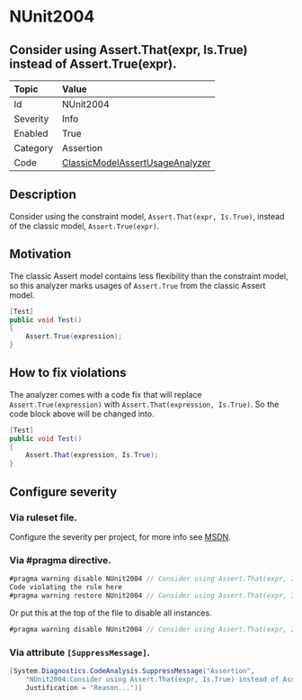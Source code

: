 # NUnit2004
## Consider using Assert.That(expr, Is.True) instead of Assert.True(expr).

| Topic    | Value
| :--      | :--
| Id       | NUnit2004
| Severity | Info
| Enabled  | True
| Category | Assertion
| Code     | [ClassicModelAssertUsageAnalyzer](https://github.com/nunit/nunit.analyzers/blob/master/src/nunit.analyzers/ClassicModelAssertUsage/ClassicModelAssertUsageAnalyzer.cs)


## Description

Consider using the constraint model, `Assert.That(expr, Is.True)`, instead of the classic model, `Assert.True(expr)`.

## Motivation

The classic Assert model contains less flexibility than the constraint model,
so this analyzer marks usages of `Assert.True` from the classic Assert model.

```csharp
[Test]
public void Test()
{
    Assert.True(expression);
}
```

## How to fix violations

The analyzer comes with a code fix that will replace `Assert.True(expression)` with
`Assert.That(expression, Is.True)`. So the code block above will be changed into.

```csharp
[Test]
public void Test()
{
    Assert.That(expression, Is.True);
}
```

<!-- start generated config severity -->
## Configure severity

### Via ruleset file.

Configure the severity per project, for more info see [MSDN](https://msdn.microsoft.com/en-us/library/dd264949.aspx).

### Via #pragma directive.
```C#
#pragma warning disable NUnit2004 // Consider using Assert.That(expr, Is.True) instead of Assert.True(expr).
Code violating the rule here
#pragma warning restore NUnit2004 // Consider using Assert.That(expr, Is.True) instead of Assert.True(expr).
```

Or put this at the top of the file to disable all instances.
```C#
#pragma warning disable NUnit2004 // Consider using Assert.That(expr, Is.True) instead of Assert.True(expr).
```

### Via attribute `[SuppressMessage]`.

```C#
[System.Diagnostics.CodeAnalysis.SuppressMessage("Assertion", 
    "NUnit2004:Consider using Assert.That(expr, Is.True) instead of Assert.True(expr).",
    Justification = "Reason...")]
```
<!-- end generated config severity -->

